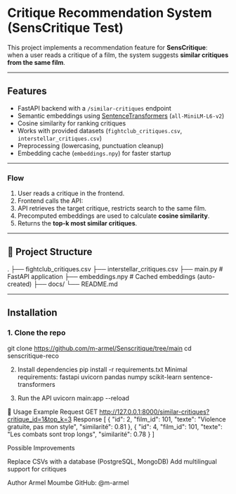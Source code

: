 # Critique Recommendation System (SensCritique Test)

This project implements a recommendation feature for **SensCritique**:  
when a user reads a critique of a film, the system suggests **similar critiques from the same film**.

---

## Features
- FastAPI backend with a `/similar-critiques` endpoint
- Semantic embeddings using [SentenceTransformers](https://www.sbert.net/) (`all-MiniLM-L6-v2`)
- Cosine similarity for ranking critiques
- Works with provided datasets (`fightclub_critiques.csv`, `interstellar_critiques.csv`)
- Preprocessing (lowercasing, punctuation cleanup)
- Embedding cache (`embeddings.npy`) for faster startup

---

### Flow
1. User reads a critique in the frontend.  
2. Frontend calls the API:  
3. API retrieves the target critique, restricts search to the same film.  
4. Precomputed embeddings are used to calculate **cosine similarity**.  
5. Returns the **top-k most similar critiques**.  

---

## 📂 Project Structure
.
├── fightclub_critiques.csv
├── interstellar_critiques.csv
├── main.py # FastAPI application
├── embeddings.npy # Cached embeddings (auto-created)
├── docs/
└── README.md

---

## Installation

### 1. Clone the repo

git clone https://github.com/m-armel/Senscritique/tree/main
cd senscritique-reco

2. Install dependencies
pip install -r requirements.txt
Minimal requirements:
fastapi
uvicorn
pandas
numpy
scikit-learn
sentence-transformers

3. Run the API
uvicorn main:app --reload

📌 Usage Example
Request
GET http://127.0.0.1:8000/similar-critiques?critique_id=1&top_k=3
Response
[
  {
    "id": 2,
    "film_id": 101,
    "texte": "Violence gratuite, pas mon style",
    "similarité": 0.81
  },
  {
    "id": 4,
    "film_id": 101,
    "texte": "Les combats sont trop longs",
    "similarité": 0.78
  }
]

Possible Improvements

Replace CSVs with a database (PostgreSQL, MongoDB)
Add multilingual support for critiques

Author
Armel Moumbe
GitHub: @m-armel
